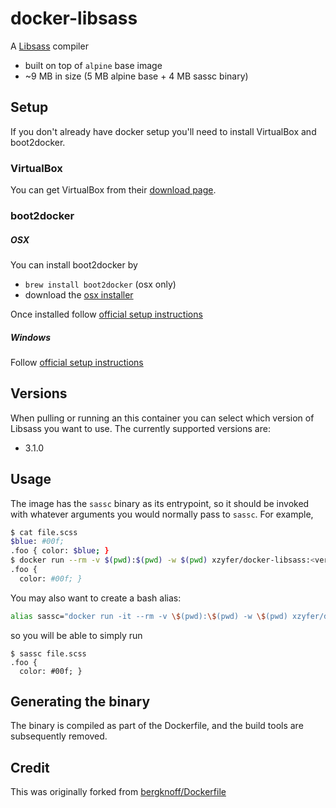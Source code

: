 # docker-libsass

A [Libsass](https://github.com/sass/libsass) compiler

- built on top of `alpine` base image
- ~9 MB in size (5 MB alpine base + 4 MB sassc binary)

## Setup

If you don't already have docker setup you'll need to install VirtualBox and boot2docker.

### VirtualBox

You can get VirtualBox from their [download page](https://www.virtualbox.org/wiki/Downloads).

### boot2docker

##### OSX

You can install boot2docker by
- `brew install boot2docker` (osx only)
- download the [osx installer](https://github.com/boot2docker/osx-installer/releases)

Once installed follow [official setup instructions](http://docs.docker.com/installation/mac/#from-your-command-line)

##### Windows

Follow [official setup instructions](http://docs.docker.com/installation/windows/)

## Versions

When pulling or running an this container you can select which version of Libsass you want to use. The currently supported versions are:

- 3.1.0

## Usage

The image has the `sassc` binary as its entrypoint, so it should be invoked with whatever arguments you would normally pass to `sassc`. For example,

```bash
$ cat file.scss
$blue: #00f;
.foo { color: $blue; }
$ docker run --rm -v $(pwd):$(pwd) -w $(pwd) xzyfer/docker-libsass:<version> file.scss
.foo {
  color: #00f; }
```

You may also want to create a bash alias:

```bash
alias sassc="docker run -it --rm -v \$(pwd):\$(pwd) -w \$(pwd) xzyfer/docker-libsass:3.1.0"
```

so you will be able to simply run

```
$ sassc file.scss
.foo {
  color: #00f; }
```

## Generating the binary

The binary is compiled as part of the Dockerfile, and the build tools are subsequently removed.

## Credit

This was originally forked from [bergknoff/Dockerfile](https://github.com/jbergknoff/Dockerfile/blob/master/sass)
